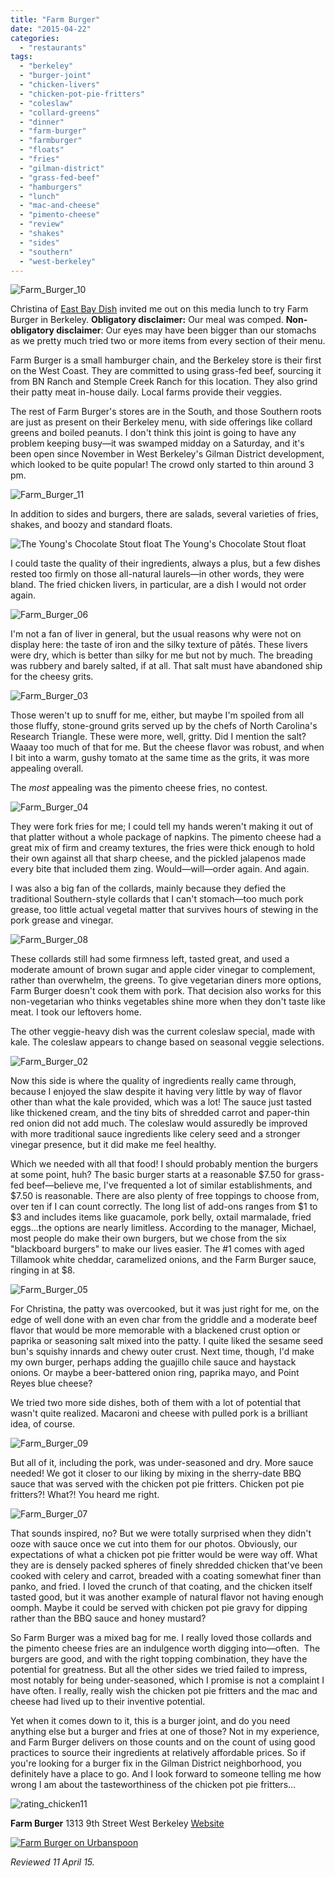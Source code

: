 ```yaml
---
title: "Farm Burger"
date: "2015-04-22"
categories:
  - "restaurants"
tags:
  - "berkeley"
  - "burger-joint"
  - "chicken-livers"
  - "chicken-pot-pie-fritters"
  - "coleslaw"
  - "collard-greens"
  - "dinner"
  - "farm-burger"
  - "farmburger"
  - "floats"
  - "fries"
  - "gilman-district"
  - "grass-fed-beef"
  - "hamburgers"
  - "lunch"
  - "mac-and-cheese"
  - "pimento-cheese"
  - "review"
  - "shakes"
  - "sides"
  - "southern"
  - "west-berkeley"
---
```


![Farm_Burger_10](http://s3.amazonaws.com/thegourmez-wpmedia/2015/04/Farm_Burger_10-500x333.jpg)

Christina of [East Bay Dish](http://eastbaydish.com/) invited me out on this media lunch to try Farm Burger in Berkeley. **Obligatory disclaimer:** Our meal was comped. **Non-obligatory disclaimer**: Our eyes may have been bigger than our stomachs as we pretty much tried two or more items from every section of their menu.

Farm Burger is a small hamburger chain, and the Berkeley store is their first on the West Coast. They are committed to using grass-fed beef, sourcing it from BN Ranch and Stemple Creek Ranch for this location. They also grind their patty meat in-house daily. Local farms provide their veggies.

The rest of Farm Burger's stores are in the South, and those Southern roots are just as present on their Berkeley menu, with side offerings like collard greens and boiled peanuts. I don't think this joint is going to have any problem keeping busy—it was swamped midday on a Saturday, and it's been open since November in West Berkeley's Gilman District development, which looked to be quite popular! The crowd only started to thin around 3 pm.

![Farm_Burger_11](http://s3.amazonaws.com/thegourmez-wpmedia/2015/04/Farm_Burger_11.jpg)

In addition to sides and burgers, there are salads, several varieties of fries, shakes, and boozy and standard floats.




<div class="caption">

![The Young's Chocolate Stout float](http://s3.amazonaws.com/thegourmez-wpmedia/2015/04/Farm_Burger_01-500x383.jpg) The Young's Chocolate Stout float</div>


I could taste the quality of their ingredients, always a plus, but a few dishes rested too firmly on those all-natural laurels—in other words, they were bland. The fried chicken livers, in particular, are a dish I would not order again.

![Farm_Burger_06](http://s3.amazonaws.com/thegourmez-wpmedia/2015/04/Farm_Burger_06-500x351.jpg)

I'm not a fan of liver in general, but the usual reasons why were not on display here: the taste of iron and the silky texture of pâtés. These livers were dry, which is better than silky for me but not by much. The breading was rubbery and barely salted, if at all. That salt must have abandoned ship for the cheesy grits.

![Farm_Burger_03](http://s3.amazonaws.com/thegourmez-wpmedia/2015/04/Farm_Burger_03-500x333.jpg)

Those weren't up to snuff for me, either, but maybe I'm spoiled from all those fluffy, stone-ground grits served up by the chefs of North Carolina's Research Triangle. These were more, well, gritty. Did I mention the salt? Waaay too much of that for me. But the cheese flavor was robust, and when I bit into a warm, gushy tomato at the same time as the grits, it was more appealing overall.

The _most_ appealing was the pimento cheese fries, no contest.

![Farm_Burger_04](http://s3.amazonaws.com/thegourmez-wpmedia/2015/04/Farm_Burger_04-500x333.jpg)

They were fork fries for me; I could tell my hands weren't making it out of that platter without a whole package of napkins. The pimento cheese had a great mix of firm and creamy textures, the fries were thick enough to hold their own against all that sharp cheese, and the pickled jalapenos made every bite that included them zing. Would—will—order again. And again.

I was also a big fan of the collards, mainly because they defied the traditional Southern-style collards that I can't stomach—too much pork grease, too little actual vegetal matter that survives hours of stewing in the pork grease and vinegar.

![Farm_Burger_08](http://s3.amazonaws.com/thegourmez-wpmedia/2015/04/Farm_Burger_08-500x376.jpg)

These collards still had some firmness left, tasted great, and used a moderate amount of brown sugar and apple cider vinegar to complement, rather than overwhelm, the greens. To give vegetarian diners more options, Farm Burger doesn't cook them with pork. That decision also works for this non-vegetarian who thinks vegetables shine more when they don't taste like meat. I took our leftovers home.

The other veggie-heavy dish was the current coleslaw special, made with kale. The coleslaw appears to change based on seasonal veggie selections.

![Farm_Burger_02](http://s3.amazonaws.com/thegourmez-wpmedia/2015/04/Farm_Burger_02-500x361.jpg)

Now this side is where the quality of ingredients really came through, because I enjoyed the slaw despite it having very little by way of flavor other than what the kale provided, which was a lot! The sauce just tasted like thickened cream, and the tiny bits of shredded carrot and paper-thin red onion did not add much. The coleslaw would assuredly be improved with more traditional sauce ingredients like celery seed and a stronger vinegar presence, but it did make me feel healthy.

Which we needed with all that food! I should probably mention the burgers at some point, huh? The basic burger starts at a reasonable $7.50 for grass-fed beef—believe me, I've frequented a lot of similar establishments, and $7.50 is reasonable. There are also plenty of free toppings to choose from, over ten if I can count correctly. The long list of add-ons ranges from $1 to $3 and includes items like guacamole, pork belly, oxtail marmalade, fried eggs...the options are nearly limitless. According to the manager, Michael, most people do make their own burgers, but we chose from the six "blackboard burgers" to make our lives easier. The #1 comes with aged Tillamook white cheddar, caramelized onions, and the Farm Burger sauce, ringing in at $8.

![Farm_Burger_05](http://s3.amazonaws.com/thegourmez-wpmedia/2015/04/Farm_Burger_05-500x348.jpg)

For Christina, the patty was overcooked, but it was just right for me, on the edge of well done with an even char from the griddle and a moderate beef flavor that would be more memorable with a blackened crust option or paprika or seasoning salt mixed into the patty. I quite liked the sesame seed bun's squishy innards and chewy outer crust. Next time, though, I'd make my own burger, perhaps adding the guajillo chile sauce and haystack onions. Or maybe a beer-battered onion ring, paprika mayo, and Point Reyes blue cheese?

We tried two more side dishes, both of them with a lot of potential that wasn't quite realized. Macaroni and cheese with pulled pork is a brilliant idea, of course.

![Farm_Burger_09](http://s3.amazonaws.com/thegourmez-wpmedia/2015/04/Farm_Burger_09-500x361.jpg)

But all of it, including the pork, was under-seasoned and dry. More sauce needed! We got it closer to our liking by mixing in the sherry-date BBQ sauce that was served with the chicken pot pie fritters. Chicken pot pie fritters?! What?! You heard me right.

![Farm_Burger_07](http://s3.amazonaws.com/thegourmez-wpmedia/2015/04/Farm_Burger_07-500x333.jpg)

That sounds inspired, no? But we were totally surprised when they didn't ooze with sauce once we cut into them for our photos. Obviously, our expectations of what a chicken pot pie fritter would be were way off. What they are is densely packed spheres of finely shredded chicken that've been cooked with celery and carrot, breaded with a coating somewhat finer than panko, and fried. I loved the crunch of that coating, and the chicken itself tasted good, but it was another example of natural flavor not having enough oomph. Maybe it could be served with chicken pot pie gravy for dipping rather than the BBQ sauce and honey mustard?

So Farm Burger was a mixed bag for me. I really loved those collards and the pimento cheese fries are an indulgence worth digging into—often.  The burgers are good, and with the right topping combination, they have the potential for greatness. But all the other sides we tried failed to impress, most notably for being under-seasoned, which I promise is not a complaint I have often. I really, really wish the chicken pot pie fritters and the mac and cheese had lived up to their inventive potential.

Yet when it comes down to it, this is a burger joint, and do you need anything else but a burger and fries at one of those? Not in my experience, and Farm Burger delivers on those counts and on the count of using good practices to source their ingredients at relatively affordable prices. So if you're looking for a burger fix in the Gilman District neighborhood, you definitely have a place to go. And I look forward to someone telling me how wrong I am about the tasteworthiness of the chicken pot pie fritters…

![rating_chicken11](http://s3.amazonaws.com/thegourmez-wpmedia/2009/02/rating_chicken11.gif)

**Farm Burger** 1313 9th Street West Berkeley [Website](http://eastbaydish.com/)

[![Farm Burger on Urbanspoon](http://www.urbanspoon.com/b/link/1892594/minilink.gif)](http://www.urbanspoon.com/r/6/1892594/restaurant/Farm-Burger-Berkeley)

_Reviewed 11 April 15._

